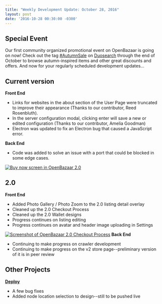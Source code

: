 ```yaml
---
title: "Weekly Development Update: October 28, 2016" 
layout: post
date: '2016-10-28 00:30:00 -0300'
---
```

        
Special Event
-------------

Our first community organized promotional event on OpenBazaar is going on now! Check out the tag [#AutumnSale](https://duosear.ch/?q=autumnsale) on [Duosearch](https://duosear.ch/) through the end of October to browse autumn-inspired items and other great discounts and offers. And now for your regularly scheduled development updates...

Current version
---------------

**Front End**

*   Links for websites in the about section of the User Page were truncated to improve their appearance (Thanks to our contributor, Reed Rosenbluth).
*   In the server configuration modal, clicking enter will save a new or edited configuration (Thanks to our contributor, Amelia Goodman)
*   Electron was updated to fix an Electron bug that caused a JavaScript error.

**Back End**

*   Code was added to solve an issue with a port that could be blocked in some edge cases.

[![Buy now screen in OpenBazaar 2.0](Screen-Shot-2016-10-28-at-1.21.54-PM.png)](Screen-Shot-2016-10-28-at-1.21.54-PM.png)

2.0
---

**Front End**

*   Added Photo Gallery / Photo Zoom to the 2.0 listing detail overlay
*   Cleaned up the 2.0 Checkout Process
*   Cleaned up the 2.0 Wallet designs
*   Progress continues on listing editing
*   Progress continues on avatar and header image uploading in Settings

[![Screenshot of OpenBazaar 2.0 Checkout Process ](Screen-Shot-2016-10-28-at-1.24.33-PM.png)](Screen-Shot-2016-10-28-at-1.24.33-PM.png) **Back End**

*   Continuing to make progress on crawler development
*   Continuing to make progress on the v2 store page--preliminary version of it is in peer review

Other Projects
--------------

**[Deploy](http://deploy.ob1.io)**

*   A few bug fixes
*   Added node location selection to design--still to be pushed live
